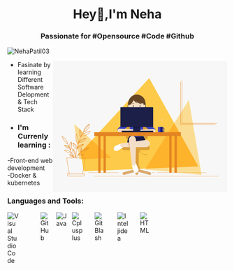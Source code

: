 
<h1 align="center">Hey👋,I'm Neha</h1>
                           
<h3 align="center">Passionate for #Opensource #Code #Github</h3>
<p align="left"> <img src="https://komarev.com/ghpvc/?username=NehaPatil03&label=Profile%20views&color=0e75b6&style=flat" alt="NehaPatil03" /> </p>
<p align="right"> <img src="https://github.com/NehaPatil03/NehaPatil03/raw/main/d4tvukbt5mra37cvwklk.gif" alt="Coder GIF" align="right" width="400"> </p>                 

- Fasinate by learning Different Software Delopment & Tech Stack
- <h3 align="left">I'm Currenly learning :</h3>
-Front-end web development                                                                                                                                                       
-Docker & kubernetes

<h3 align="left">Languages and Tools:</h3>
<img align="left" alt="Visual Studio Code" width="26px" src="https://cdn.jsdelivr.net/gh/devicons/devicon/icons/vscode/vscode-original.svg" style="padding-right:50px;" /><img align="left" alt="GitHub" width="26px" src="https://user-images.githubusercontent.com/3369400/139447912-e0f43f33-6d9f-45f8-be46-2df5bbc91289.png" style="padding-right:10px;" /><img align="left" alt="Java" width="26px" src="https://cdn.jsdelivr.net/gh/devicons/devicon/icons/java/java-original.svg" style="padding-right:10px;" />
<img align="left" alt="Cplusplus" width="26px" src="https://cdn.jsdelivr.net/gh/devicons/devicon/icons/cplusplus/cplusplus-original.svg" style="padding-right:26px;" />   <img align="left" alt="GitBlash" width="26px" src="https://cdn.jsdelivr.net/gh/devicons/devicon/icons/git/git-original.svg" style="padding-right:26px;" />               <img align="left" alt="Inteljidea" width="26px" src="https://cdn.jsdelivr.net/gh/devicons/devicon/icons/intellij/intellij-original.svg" style="padding-right:26px;" />   <img align="left" alt="HTML" width="26px" src="https://cdn.jsdelivr.net/gh/devicons/devicon/icons/html5/html5-original.svg" style="padding-right:26px;" />



